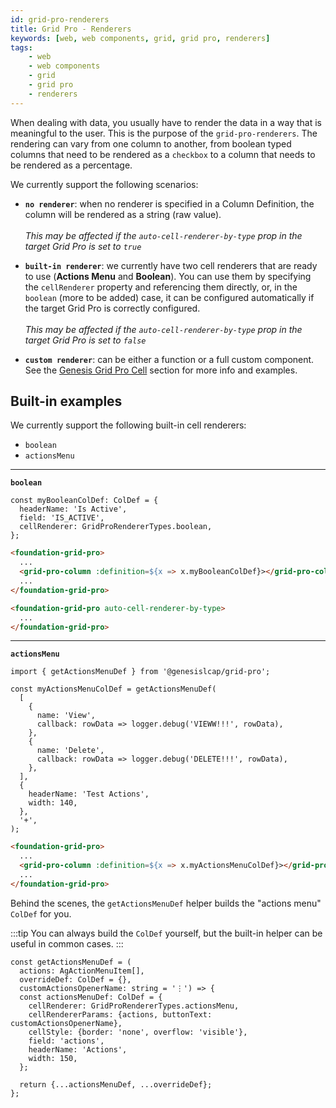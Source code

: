 ```yaml
---
id: grid-pro-renderers
title: Grid Pro - Renderers
keywords: [web, web components, grid, grid pro, renderers]
tags:
    - web
    - web components
    - grid
    - grid pro
    - renderers
---
```


When dealing with data, you usually have to render the data in a way that is meaningful to the user. This is the purpose of the `grid-pro-renderers`. The rendering can vary from one column to another, from boolean typed columns that need to be rendered as a `checkbox` to a column that needs to be rendered as a percentage.

We currently support the following scenarios:

- **`no renderer`**: when no renderer is specified in a Column Definition, the column will be rendered as a string (raw value). <br /><br />
*This may be affected if the `auto-cell-renderer-by-type` prop in the target Grid Pro is set to `true`*

- **`built-in renderer`**: we currently have two cell renderers that are ready to use (**Actions Menu** and **Boolean**). You can use them by specifying the `cellRenderer` property and referencing them directly, or, in the `boolean` (more to be added) case, it can be configured automatically if the target Grid Pro is correctly configured. <br /><br /> 
*This may be affected if the `auto-cell-renderer-by-type` prop in the target Grid Pro is set to `false`*

- **`custom renderer`**: can be either a function or a full custom component. See the [Genesis Grid Pro Cell](/web/web-components/grids/grid-pro/grid-pro-genesis-cell/) section for more info and examples.

## Built-in examples

We currently support the following built-in cell renderers:

- `boolean`
- `actionsMenu`

---
**`boolean`**

```tsx title=" Cell Renderer can be specified in a ColDef"
const myBooleanColDef: ColDef = {
  headerName: 'Is Active',
  field: 'IS_ACTIVE',
  cellRenderer: GridProRendererTypes.boolean,
};
```

```html title="Using the ColDef with a boolean cell renderer"
<foundation-grid-pro>
  ...
  <grid-pro-column :definition=${x => x.myBooleanColDef}></grid-pro-column>
  ...
</foundation-grid-pro>
```

```html title="Enabling the 'auto cell renderer by type' feature, will automatically render boolean cell values as a checkbox"
<foundation-grid-pro auto-cell-renderer-by-type>
  ...
</foundation-grid-pro>
```
---
**`actionsMenu`**

```tsx title="GridProActionMenuItem config array used to generate the Actions Menu ColDef"
import { getActionsMenuDef } from '@genesislcap/grid-pro';

const myActionsMenuColDef = getActionsMenuDef(
  [
    {
      name: 'View',
      callback: rowData => logger.debug('VIEWW!!!', rowData),
    },
    {
      name: 'Delete',
      callback: rowData => logger.debug('DELETE!!!', rowData),
    },
  ],
  {
    headerName: 'Test Actions',
    width: 140,
  },
  '+',
);
```

```html title="Using the ColDef with an actions menu cell renderer"
<foundation-grid-pro>
  ...
  <grid-pro-column :definition=${x => x.myActionsMenuColDef}></grid-pro-column>
  ...
</foundation-grid-pro>
```

Behind the scenes, the `getActionsMenuDef` helper builds the "actions menu" `ColDef` for you.

:::tip 
You can always build the `ColDef` yourself, but the built-in helper can be useful in common cases. 
:::

```tsx title="You can use 'overrideDef' to override all the default values used in this helper"
const getActionsMenuDef = (
  actions: AgActionMenuItem[],
  overrideDef: ColDef = {},
  customActionsOpenerName: string = '⋮') => {
  const actionsMenuDef: ColDef = {
    cellRenderer: GridProRendererTypes.actionsMenu,
    cellRendererParams: {actions, buttonText: customActionsOpenerName},
    cellStyle: {border: 'none', overflow: 'visible'},
    field: 'actions',
    headerName: 'Actions',
    width: 150,
  };

  return {...actionsMenuDef, ...overrideDef};
};
```
